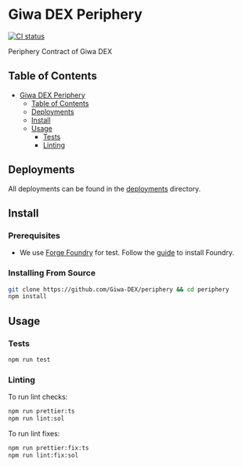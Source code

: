 # Giwa DEX Periphery

[![CI status](https://github.com/Giwa-DEX/periphery/actions/workflows/test.yaml/badge.svg)](https://github.com/Giwa-DEX/periphery/actions/workflows/test.yaml)

Periphery Contract of Giwa DEX

## Table of Contents

- [Giwa DEX Periphery](#giwa-dex-periphery)
  - [Table of Contents](#table-of-contents)
  - [Deployments](#deployments)
  - [Install](#install)
  - [Usage](#usage)
    - [Tests](#tests)
    - [Linting](#linting)

## Deployments

All deployments can be found in the [deployments](./deployments) directory.

## Install

### Prerequisites

- We use [Forge Foundry](https://github.com/foundry-rs/foundry) for test. Follow the [guide](https://github.com/foundry-rs/foundry#installation) to install Foundry.

### Installing From Source

```bash
git clone https://github.com/Giwa-DEX/periphery && cd periphery
npm install
```

## Usage

### Tests

```bash
npm run test
```

### Linting

To run lint checks:

```bash
npm run prettier:ts
npm run lint:sol
```

To run lint fixes:

```bash
npm run prettier:fix:ts
npm run lint:fix:sol
```
